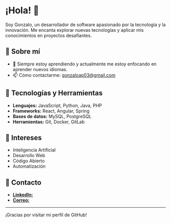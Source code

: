 # ¡Hola! 👋

Soy Gonzalo, un desarrollador de software apasionado por la tecnología y la innovación. Me encanta explorar nuevas tecnologías y aplicar mis conocimientos en proyectos desafiantes.

## 🚀 Sobre mí

- 🌱 Siempre estoy aprendiendo y actualmente me estoy enfocando en aprender nuevos idiomas.
- 📫 Cómo contactarme: [gonzaloap03@gmail.com](mailto:gonzaloap03@gmail.com)
  
## 🔧 Tecnologías y Herramientas

- **Lenguajes:** JavaScript, Python, Java, PHP
- **Frameworks:** React, Angular, Spring
- **Bases de datos:** MySQL, PostgreSQL
- **Herramientas:** Git, Docker, GitLab

## 🌟 Intereses

- Inteligencia Artificial
- Desarrollo Web
- Código Abierto
- Automatización

## 💬 Contacto

- [**LinkedIn:**](https://www.linkedin.com/in/gonzalo-a-b2707823b/)
- [**Correo:**](mailto:gonzaloap03@gmail.com)

---

¡Gracias por visitar mi perfil de GitHub!
